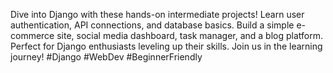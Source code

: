 Dive into Django with these hands-on intermediate projects! Learn user authentication, API connections, and database basics. Build a simple e-commerce site, social media dashboard, task manager, and a blog platform. Perfect for Django enthusiasts leveling up their skills. Join us in the learning journey! #Django #WebDev #BeginnerFriendly
